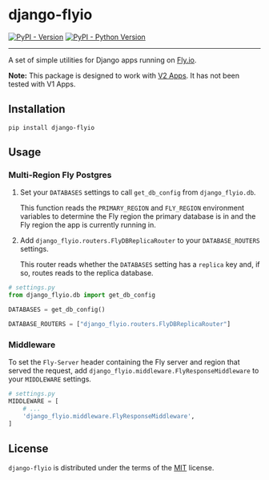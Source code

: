 # django-flyio

[![PyPI - Version](https://img.shields.io/pypi/v/django-flyio.svg)](https://pypi.org/project/django-flyio)
[![PyPI - Python Version](https://img.shields.io/pypi/pyversions/django-flyio.svg)](https://pypi.org/project/django-flyio)

---

A set of simple utilities for Django apps running on [Fly.io](https://fly.io).

**Note:** This package is designed to work with [V2 Apps](https://fly.io/docs/reference/apps/). It has not been tested with V1 Apps.

## Installation

```shell
pip install django-flyio
```

## Usage

### Multi-Region Fly Postgres

1.  Set your `DATABASES` settings to call `get_db_config` from `django_flyio.db`.

    This function reads the `PRIMARY_REGION` and `FLY_REGION` environment variables to determine the Fly region the primary database is in and the Fly region the app is currently running in.

2.  Add `django_flyio.routers.FlyDBReplicaRouter` to your `DATABASE_ROUTERS` settings.

    This router reads whether the `DATABASES` setting has a `replica` key and, if so, routes reads to the replica database.

```python
# settings.py
from django_flyio.db import get_db_config

DATABASES = get_db_config()

DATABASE_ROUTERS = ["django_flyio.routers.FlyDBReplicaRouter"]
```

### Middleware

To set the `Fly-Server` header containing the Fly server and region that served the request, add `django_flyio.middleware.FlyResponseMiddleware` to your `MIDDLEWARE` settings.

```python
# settings.py
MIDDLEWARE = [
    # ...
    'django_flyio.middleware.FlyResponseMiddleware',
]
```

## License

`django-flyio` is distributed under the terms of the [MIT](https://spdx.org/licenses/MIT.html) license.
